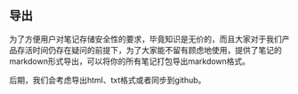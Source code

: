 ## 导出

为了方便用户对笔记存储安全性的要求，毕竟知识是无价的，而且大家对于我们产品存活时间仍存在疑问的前提下，为了大家能不留有顾虑地使用，提供了笔记的markdown形式导出，可以将你的所有笔记打包导出markdown格式。

后期，我们会考虑导出html、txt格式或者同步到github。





